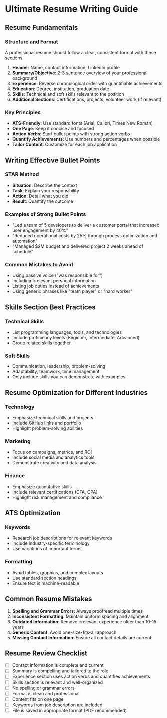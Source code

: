 # Ultimate Resume Writing Guide

## Resume Fundamentals

### Structure and Format
A professional resume should follow a clear, consistent format with these sections:
1. **Header**: Name, contact information, LinkedIn profile
2. **Summary/Objective**: 2-3 sentence overview of your professional background
3. **Experience**: Reverse chronological order with quantifiable achievements
4. **Education**: Degree, institution, graduation date
5. **Skills**: Technical and soft skills relevant to the position
6. **Additional Sections**: Certifications, projects, volunteer work (if relevant)

### Key Principles
- **ATS-Friendly**: Use standard fonts (Arial, Calibri, Times New Roman)
- **One Page**: Keep it concise and focused
- **Action Verbs**: Start bullet points with strong action verbs
- **Quantify Achievements**: Use numbers and percentages when possible
- **Tailor Content**: Customize for each job application

## Writing Effective Bullet Points

### STAR Method
- **Situation**: Describe the context
- **Task**: Explain your responsibility
- **Action**: Detail what you did
- **Result**: Quantify the outcome

### Examples of Strong Bullet Points
- "Led a team of 5 developers to deliver a customer portal that increased user engagement by 40%"
- "Reduced operational costs by 25% through process optimization and automation"
- "Managed $2M budget and delivered project 2 weeks ahead of schedule"

### Common Mistakes to Avoid
- Using passive voice ("was responsible for")
- Including irrelevant personal information
- Listing job duties instead of achievements
- Using generic phrases like "team player" or "hard worker"

## Skills Section Best Practices

### Technical Skills
- List programming languages, tools, and technologies
- Include proficiency levels (Beginner, Intermediate, Advanced)
- Group related skills together

### Soft Skills
- Communication, leadership, problem-solving
- Adaptability, teamwork, time management
- Only include skills you can demonstrate with examples

## Resume Optimization for Different Industries

### Technology
- Emphasize technical skills and projects
- Include GitHub links and portfolio
- Highlight problem-solving abilities

### Marketing
- Focus on campaigns, metrics, and ROI
- Include social media and analytics tools
- Demonstrate creativity and data analysis

### Finance
- Emphasize quantitative skills
- Include relevant certifications (CFA, CPA)
- Highlight risk management and compliance

## ATS Optimization

### Keywords
- Research job descriptions for relevant keywords
- Include industry-specific terminology
- Use variations of important terms

### Formatting
- Avoid tables, graphics, and complex layouts
- Use standard section headings
- Ensure text is machine-readable

## Common Resume Mistakes

1. **Spelling and Grammar Errors**: Always proofread multiple times
2. **Inconsistent Formatting**: Maintain uniform spacing and alignment
3. **Outdated Information**: Remove irrelevant experience older than 10-15 years
4. **Generic Content**: Avoid one-size-fits-all approach
5. **Missing Contact Information**: Ensure all contact details are current

## Resume Review Checklist

- [ ] Contact information is complete and current
- [ ] Summary is compelling and tailored to the role
- [ ] Experience section uses action verbs and quantifies achievements
- [ ] Skills section is relevant and well-organized
- [ ] No spelling or grammar errors
- [ ] Format is clean and professional
- [ ] Content fits on one page
- [ ] Keywords from job description are included
- [ ] File is saved in appropriate format (PDF recommended) 